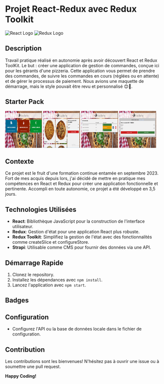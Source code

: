 # Projet React-Redux avec Redux Toolkit

![React Logo](https://upload.wikimedia.org/wikipedia/commons/thumb/a/a7/React-icon.svg/270px-React-icon.svg.png) ![Redux Logo](https://upload.wikimedia.org/wikipedia/commons/thumb/3/30/Redux_Logo.png/320px-Redux_Logo.png)

## Description

Travail pratique réalisé en autonomie après avoir découvert React et Redux ToolKit. Le but : créer une application de gestion de commandes, conçue ici pour les gérants d'une pizzeria. Cette application vous permet de prendre des commandes, de suivre les commandes en cours (réglées ou en attente) et de gérer le processus de paiement.
Nous avions une maquette de démarrage, mais le style pouvait être revu et personnalisé 😊🤘.

## Starter Pack 
<img src="./StarterPackImg/accueil.png" alt="home page" style=" width:120px ; height:120px "  >
<img src="./StarterPackImg/nouvelle-commande.png" alt="new order" style=" width:120px ; height:120px "  >
<img src="./StarterPackImg/commande-en-cours.png" alt="pending orders" style=" width:120px ; height:120px "  >
<img src="./StarterPackImg/paiement.png" alt="payment" style=" width:120px ; height:120px "  >


## Contexte

Ce projet est le fruit d'une formation continue entamée en septembre 2023. Fort de mes acquis depuis lors, j'ai décidé de mettre en pratique mes compétences en React et Redux pour créer une application fonctionnelle et pertinente. Accompli en toute autonomie, ce projet a été développé en 3,5 jours. 

## Technologies Utilisées

- **React**: Bibliothèque JavaScript pour la construction de l'interface utilisateur.
- **Redux**: Gestion d'état pour une application React plus robuste.
- **Redux Toolkit**: Simplifiez la gestion de l'état avec des fonctionnalités comme createSlice et configureStore.
- **Strapi**: Utilisable comme CMS pour fournir des données via une API.

## Démarrage Rapide

1. Clonez le repository.
2. Installez les dépendances avec `npm install`.
3. Lancez l'application avec `npm start`.

## Badges


## Configuration

- Configurez l'API ou la base de données locale dans le fichier de configuration.

## Contribution

Les contributions sont les bienvenues! N'hésitez pas à ouvrir une issue ou à soumettre une pull request.


**Happy Coding!**
